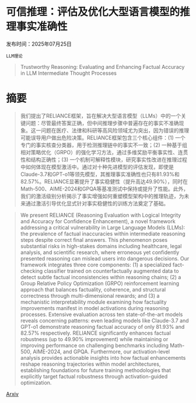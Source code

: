 # 可信推理：评估及优化大型语言模型的推理事实准确性

发布时间：2025年07月25日

`LLM理论`

> Trustworthy Reasoning: Evaluating and Enhancing Factual Accuracy in LLM Intermediate Thought Processes

# 摘要

> 我们提出了RELIANCE框架，旨在解决大型语言模型（LLMs）中的一个关键问题：尽管最终答案正确，但中间推理步骤中普遍存在的事实不准确现象。这一问题在医疗、法律和科研等高风险领域尤为突出，因为错误的推理可能误导用户做出危险决策。RELIANCE框架包含三个核心组件：(1) 一个专门的事实核查分类器，用于检测推理链中的事实不一致；(2) 一种基于组相对策略优化（GRPO）的强化学习方法，通过多维奖励平衡事实性、连贯性和结构正确性；(3) 一个机制可解释性模块，研究事实性改进在推理过程中如何体现在模型激活中。通过对十种先进模型的评估发现，即使是Claude-3.7和GPT-o1等领先模型，其推理事实准确性也只有81.93%和82.57%。RELIANCE显著提升了事实稳健性（提升高达49.90%），同时在Math-500、AIME-2024和GPQA等基准测试中保持或提升了性能。此外，我们的激活级别分析揭示了事实增强如何重塑模型架构中的推理轨迹，为未来通过激活引导优化显式针对事实稳健性的训练方法奠定了基础。

> We present RELIANCE (Reasoning Evaluation with Logical Integrity and Accuracy for Confidence Enhancement), a novel framework addressing a critical vulnerability in Large Language Models (LLMs): the prevalence of factual inaccuracies within intermediate reasoning steps despite correct final answers. This phenomenon poses substantial risks in high-stakes domains including healthcare, legal analysis, and scientific research, where erroneous yet confidently presented reasoning can mislead users into dangerous decisions. Our framework integrates three core components: (1) a specialized fact-checking classifier trained on counterfactually augmented data to detect subtle factual inconsistencies within reasoning chains; (2) a Group Relative Policy Optimization (GRPO) reinforcement learning approach that balances factuality, coherence, and structural correctness through multi-dimensional rewards; and (3) a mechanistic interpretability module examining how factuality improvements manifest in model activations during reasoning processes. Extensive evaluation across ten state-of-the-art models reveals concerning patterns: even leading models like Claude-3.7 and GPT-o1 demonstrate reasoning factual accuracy of only 81.93% and 82.57% respectively. RELIANCE significantly enhances factual robustness (up to 49.90% improvement) while maintaining or improving performance on challenging benchmarks including Math-500, AIME-2024, and GPQA. Furthermore, our activation-level analysis provides actionable insights into how factual enhancements reshape reasoning trajectories within model architectures, establishing foundations for future training methodologies that explicitly target factual robustness through activation-guided optimization.

[Arxiv](https://arxiv.org/abs/2507.22940)